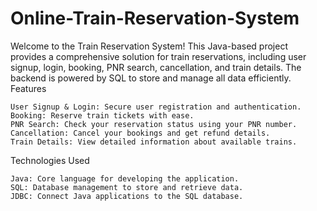 # Online-Train-Reservation-System
Welcome to the Train Reservation System! This Java-based project provides a comprehensive solution for train reservations, including user signup, login, booking, PNR search, cancellation, and train details. The backend is powered by SQL to store and manage all data efficiently.
Features

    User Signup & Login: Secure user registration and authentication.
    Booking: Reserve train tickets with ease.
    PNR Search: Check your reservation status using your PNR number.
    Cancellation: Cancel your bookings and get refund details.
    Train Details: View detailed information about available trains.

Technologies Used

    Java: Core language for developing the application.
    SQL: Database management to store and retrieve data.
    JDBC: Connect Java applications to the SQL database.
